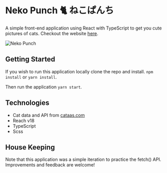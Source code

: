 # Neko Punch 🐈 ねこぱんち
A simple front-end application using React with TypeScript to get you cute pictures of cats. Checkout the website [here](https://bryanam.github.io/neko-punch/).

![Neko Punch](neko-punch.gif)

## Getting Started
If you wish to run this application locally clone the repo and install.
`npm install` or `yarn install`.

Then run the application `yarn start`.

## Technologies 

- Cat data and API from [cataas.com](cataas.com)
- Reach v18
- TypeScript
- Scss


## House Keeping
Note that this application was a simple iteration to practice the fetch() API. Improvements and feedback are welcome!



